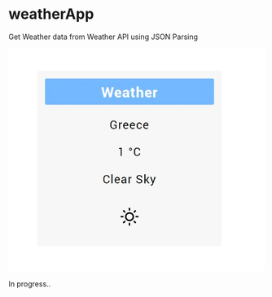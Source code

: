 # weatherApp

Get Weather data from Weather API using JSON Parsing

![](images/Capture.JPG)

In progress..
